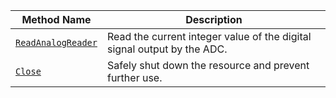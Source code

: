 | Method Name                         | Description                                                             |
| ----------------------------------- | ----------------------------------------------------------------------- |
| [`ReadAnalogReader`](/components/board/#readanalogreader)   | Read the current integer value of the digital signal output by the ADC. |
| [`Close`](/components/board/#close) | Safely shut down the resource and prevent further use.                  |
